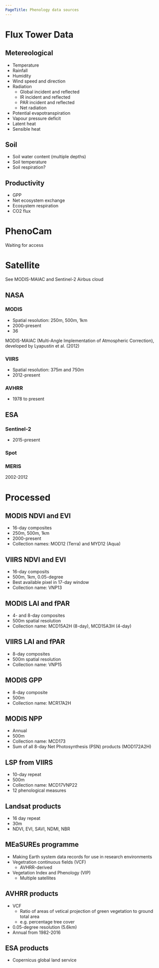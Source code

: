 ```yaml
---
PageTitle: Phenology data sources
---
```


# Flux Tower Data

## Metereological
- Temperature
- Rainfall
- Humidity
- Wind speed and direction
- Radiation
    - Global incident and reflected
    - IR incident and reflected
    - PAR incident and reflected
    - Net radiation
- Potential evapotranspiration
- Vapour pressure deficit
- Latent heat
- Sensible heat

## Soil
- Soil water content (multiple depths)
- Soil temperature
- Soil respiration?


## Productivity
- GPP
- Net ecosystem exchange
- Ecosystem respiration
- CO2 flux

# PhenoCam
Waiting for access

# Satellite
See MODIS-MAIAC and Sentinel-2 Airbus cloud
## NASA
### MODIS
- Spatial resolution: 250m, 500m, 1km
- 2000-present
- 36 

MODIS-MAIAC (Multi-Angle Implementation of Atmospheric Correction), developed by Lyapustin et al. (2012)


### VIIRS
- Spatial resolution: 375m and 750m
- 2012-present

### AVHRR
- 1978 to present

## ESA
### Sentinel-2
- 2015-present
### Spot

### MERIS
2002-2012

# Processed
## MODIS NDVI and EVI
- 16-day composites
- 250m, 500m, 1km
- 2000-present
- Collection names: MOD12 (Terra) and MYD12 (Aqua)

## VIIRS NDVI and EVI
- 16-day composits
- 500m, 1km, 0.05-degree
- Best available pixel in 17-day window
- Collection name: VNP13

## MODIS LAI and fPAR
- 4- and 8-day composites
- 500m spatial resolution
- Collection name: MCD15A2H (8-day), MCD15A3H (4-day)

## VIIRS LAI and fPAR
- 8-day composites
- 500m spatial resolution
- Collection name: VNP15

## MODIS GPP
- 8-day composite
- 500m
- Collection name: MCR17A2H

## MODIS NPP
- Annual
- 500m
- Collection name: MCD173
- Sum of all 8-day Net Photosynthesis (PSN) products (MOD172A2H)

## LSP from VIIRS
- 10-day repeat
- 500m
- Collection name: MCD17VNP22
- 12 phenological measures

## Landsat products
- 16 day repeat
- 30m
- NDVI, EVI, SAVI, NDMI, NBR

## MEaSUREs programme
- Making Earth system data records for use in research environments
- Vegetration continuous fields (VCF)
    -  AVHRR-derived
- Vegetation Index and Phenology (VIP)
    - Multiple satellites

## AVHRR products
- VCF
    - Ratio of areas of vetical projection of green vegetation to ground total area
    - e.g. percentage tree cover
- 0.05-degree resolution (5.6km)
- Annual from 1982-2016

## ESA products
- Copernicus global land service



